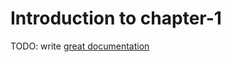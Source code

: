 # Introduction to chapter-1

TODO: write [great documentation](http://jacobian.org/writing/what-to-write/)

